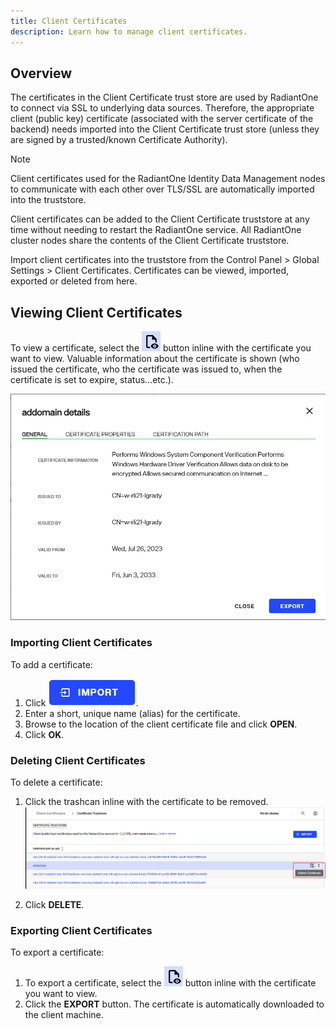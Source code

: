 ```yaml
---
title: Client Certificates
description: Learn how to manage client certificates. 
---
```


## Overview

The certificates in the Client Certificate trust store are used by RadiantOne to connect via SSL to underlying data sources. Therefore, the appropriate client (public key) certificate (associated with the server certificate of the backend) needs imported into the Client Certificate trust store (unless they are signed by a trusted/known Certificate Authority).

>[!note]
> Client certificates used for the RadiantOne Identity Data Management nodes to communicate with each other over TLS/SSL are automatically imported into the truststore.

Client certificates can be added to the Client Certificate truststore at any time without needing to restart the RadiantOne service. All RadiantOne cluster nodes share the contents of the Client Certificate truststore.

Import client certificates into the truststore from the Control Panel > Global Settings > Client Certificates. Certificates can be viewed, imported, exported or deleted from here.

## Viewing Client Certificates

To view a certificate, select the ![View](Media/view-client-cert.jpg) button inline with the certificate you want to view. Valuable information about the certificate is shown (who issued the certificate, who the certificate was issued to, when the certificate is set to expire, status…etc.).

![Cert Details](Media/client-cert-details.jpg)

### Importing Client Certificates

To add a certificate:
1.	Click ![Import Button](Media/import-button.jpg).
2.	Enter a short, unique name (alias) for the certificate.
3.	Browse to the location of the client certificate file and click **OPEN**.
4.	Click **OK**.

### Deleting Client Certificates

To delete a certificate:

1.	Click the trashcan inline with the certificate to be removed.
  ![Delete Cert](Media/delete-client-cert.jpg)
  
2.	Click **DELETE**.


### Exporting Client Certificates

To export a certificate:

1.	To export a certificate, select the ![View](Media/view-client-cert.jpg) button inline with the certificate you want to view.
2.	Click the **EXPORT** button. The certificate is automatically downloaded to the client machine.

